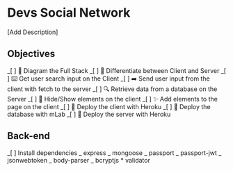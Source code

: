 # Devs Social Network

[Add Description]

## Objectives

_[ ] 📝 Diagram the Full Stack
_[ ] 🔎 Differentiate between Client and Server
_[ ] ⌨️ Get user search input on the Client
_[ ] ➡️ Send user input from the client with fetch to the server
_[ ] 🔍 Retrieve data from a database on the Server
_[ ] 🙈 Hide/Show elements on the client
_[ ] ✨ Add elements to the page on the client
_[ ] 🚀 Deploy the client with Heroku
_[ ] 🚀 Deploy the database with mLab
_[ ] 🚀 Deploy the server with Heroku

## Back-end

_[ ] Install dependencies
_ express
_ mongoose
_ passport
_ passport-jwt
_ jsonwebtoken
_ body-parser
_ bcryptjs \* validator
